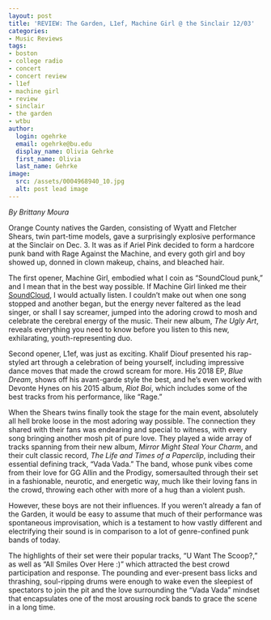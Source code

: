 ```yaml
---
layout: post
title: 'REVIEW: The Garden, L1ef, Machine Girl @ the Sinclair 12/03'
categories:
- Music Reviews
tags:
- boston
- college radio
- concert
- concert review
- l1ef
- machine girl
- review
- sinclair
- the garden
- wtbu
author:
  login: ogehrke
  email: ogehrke@bu.edu
  display_name: Olivia Gehrke
  first_name: Olivia
  last_name: Gehrke
image:
  src: /assets/0004968940_10.jpg
  alt: post lead image
---
```


_By Brittany Moura_

Orange County natives the Garden, consisting of Wyatt and Fletcher Shears, twin part-time models, gave a surprisingly explosive performance at the Sinclair on Dec. 3. It was as if Ariel Pink decided to form a hardcore punk band with Rage Against the Machine, and every goth girl and boy showed up, donned in clown makeup, chains, and bleached hair.

The first opener, Machine Girl, embodied what I coin as “SoundCloud punk,” and I mean that in the best way possible. If Machine Girl linked me their [SoundCloud](https://soundcloud.com/machine-girl), I would actually listen. I couldn’t make out when one song stopped and another began, but the energy never faltered as the lead singer, or shall I say screamer, jumped into the adoring crowd to mosh and celebrate the cerebral energy of the music. Their new album, _The Ugly Art_, reveals everything you need to know before you listen to this new, exhilarating, youth-representing duo.

Second opener, L1ef, was just as exciting. Khalif Diouf presented his rap-styled art through a celebration of being yourself, including impressive dance moves that made the crowd scream for more. His 2018 EP, _Blue Dream_, shows off his avant-garde style the best, and he’s even worked with Devonte Hynes on his 2015 album, _Riot Boi_, which includes some of the best tracks from his performance, like “Rage.”

When the Shears twins finally took the stage for the main event, absolutely all hell broke loose in the most adoring way possible. The connection they shared with their fans was endearing and special to witness, with every song bringing another mosh pit of pure love. They played a wide array of tracks spanning from their new album, _Mirror Might Steal Your Charm_, and their cult classic record, _The Life and Times of a Paperclip_, including their essential defining track, “Vada Vada.” The band, whose punk vibes come from their love for GG Allin and the Prodigy, somersaulted through their set in a fashionable, neurotic, and energetic way, much like their loving fans in the crowd, throwing each other with more of a hug than a violent push.

However, these boys are not their influences. If you weren’t already a fan of the Garden, it would be easy to assume that much of their performance was spontaneous improvisation, which is a testament to how vastly different and electrifying their sound is in comparison to a lot of genre-confined punk bands of today.

The highlights of their set were their popular tracks, “U Want The Scoop?,” as well as “All Smiles Over Here :)” which attracted the best crowd participation and response. The pounding and ever-present bass licks and thrashing, soul-ripping drums were enough to wake even the sleepiest of spectators to join the pit and the love surrounding the “Vada Vada” mindset that encapsulates one of the most arousing rock bands to grace the scene in a long time.